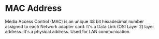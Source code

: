 # MAC Address

Media Access Control (MAC) is an unique 48 bit hexadecimal number assigned to each Network adapter card. It's a Data Link (OSI Layer 2) layer address. It's a physical address. Used for LAN communication.
